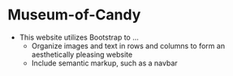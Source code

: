 # Museum-of-Candy
- This website utilizes Bootstrap to ...
  - Organize images and text in rows and columns to form an aesthetically pleasing website
  - Include semantic markup, such as a navbar
